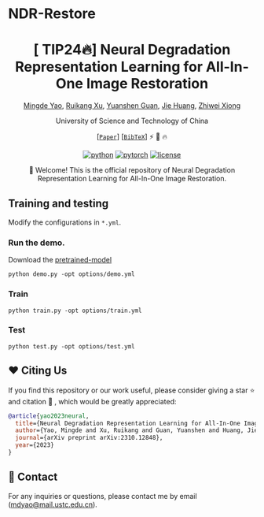 # NDR-Restore 


<div align="center">

# [ TIP24:fire:] Neural Degradation Representation Learning for All-In-One Image Restoration
[Mingde Yao](https://mdyao.github.io/), [Ruikang Xu](https://scholar.google.com/citations?user=PulrrscAAAAJ&hl=en), [Yuanshen Guan](https://scholar.google.com/citations?user=Qhea-zsAAAAJ&hl=en), [Jie Huang](https://huangkevinj.github.io/), [Zhiwei Xiong](http://staff.ustc.edu.cn/~zwxiong/)

University of Science and Technology of China



[[`Paper`](https://arxiv.org/abs/2310.12848)] [[`BibTeX`](#heart-citing-us)] :zap: :rocket: :fire:

[![python](https://img.shields.io/badge/-Python_3.8_%7C_3.9_%7C_3.10-blue?logo=python&logoColor=white)](https://github.com/pre-commit/pre-commit)
[![pytorch](https://img.shields.io/badge/PyTorch-ee4c2c?logo=pytorch&logoColor=white)](https://pytorch.org/get-started/locally/)
[![license](https://img.shields.io/badge/License-MIT-green.svg?labelColor=gray)](#license)

:rocket: Welcome! This is the official repository of Neural Degradation Representation Learning for All-In-One Image Restoration. 

</div>


## Training and testing

Modify the configurations in `*.yml`.

### Run the demo.
Download the [pretrained-model](https://huggingface.co/Mingde/pre-trained-models/resolve/main/model_L.pth?download=true)

`python demo.py -opt options/demo.yml`

### Train

`python train.py -opt options/train.yml`


### Test

`python test.py -opt options/test.yml`


## :heart: Citing Us
If you find this repository or our work useful, please consider giving a star :star: and citation :t-rex: , which would be greatly appreciated:

```bibtex
@article{yao2023neural,
  title={Neural Degradation Representation Learning for All-In-One Image Restoration},
  author={Yao, Mingde and Xu, Ruikang and Guan, Yuanshen and Huang, Jie and Xiong, Zhiwei},
  journal={arXiv preprint arXiv:2310.12848},
  year={2023}
}
```



## :email: Contact

<!-- If you have any problem with the released code, please do not hesitate to open an issue.-->

For any inquiries or questions, please contact me by email (mdyao@mail.ustc.edu.cn). 

